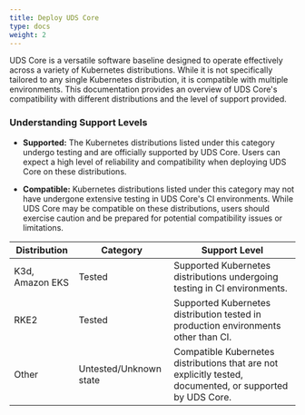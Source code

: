 ```yaml
---
title: Deploy UDS Core
type: docs
weight: 2
---
```


UDS Core is a versatile software baseline designed to operate effectively across a variety of Kubernetes distributions. While it is not specifically tailored to any single Kubernetes distribution, it is compatible with multiple environments. This documentation provides an overview of UDS Core's compatibility with different distributions and the level of support provided.

### Understanding Support Levels

- **Supported:** The Kubernetes distributions listed under this category undergo testing and are officially supported by UDS Core. Users can expect a high level of reliability and compatibility when deploying UDS Core on these distributions.

- **Compatible:** Kubernetes distributions listed under this category may not have undergone extensive testing in UDS Core's CI environments. While UDS Core may be compatible on these distributions, users should exercise caution and be prepared for potential compatibility issues or limitations.

| Distribution    | Category               | Support Level                                                                                             |
| --------------- | ---------------------- | --------------------------------------------------------------------------------------------------------- |
| K3d, Amazon EKS | Tested                 | Supported Kubernetes distributions undergoing testing in CI environments.                                 |
| RKE2            | Tested                 | Supported Kubernetes distribution tested in production environments other than CI.                        |
| Other           | Untested/Unknown state | Compatible Kubernetes distributions that are not explicitly tested, documented, or supported by UDS Core. |